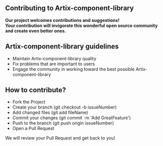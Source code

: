 ## Contributing to Artix-component-library

**Our project welcomes contributions and suggestions!**<br>
**Your contribution will invigorate this wonderful open source community and create even better ones.**

## Artix-component-library guidelines
- Maintain Artix-component-library quality
- Fix problems that are important to users
- Engage the community in working toward the best possible Artix-component-library

## How to contribute?
- Fork the Project
- Create your branch (git checkout -b issueNumber)
- Add changed files (git add fileName)
- Commit your changes (git commit -m 'Add GreatFeature')
- Push to the branch (git push origin issueNumber)
- Open a Pull Request

We will review your Pull Request and get back to you!